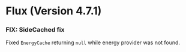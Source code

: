 # Flux (Version 4.7.1)

### FIX: SideCached fix
Fixed `EnergyCache` returning `null` while energy provider was not found.